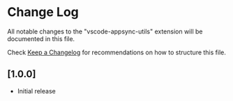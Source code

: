 # Change Log

All notable changes to the "vscode-appsync-utils" extension will be documented in this file.

Check [Keep a Changelog](http://keepachangelog.com/) for recommendations on how to structure this file.

## [1.0.0]

- Initial release
